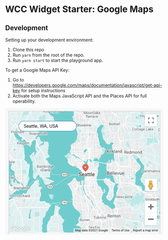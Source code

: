 # WCC Widget Starter: Google Maps
## Development

Setting up your development environment:

1. Clone this repo
2. Run `yarn` from the root of the repo.
3. Run `yarn start` to start the playground app.

To get a Google Maps API Key:
1. Go to https://developers.google.com/maps/documentation/javascript/get-api-key for setup instructions
2. Activate both the Maps JavaScript API and the Places API for full operability.

![Widget Example Screenshot](./static/map-screenshot.png)
